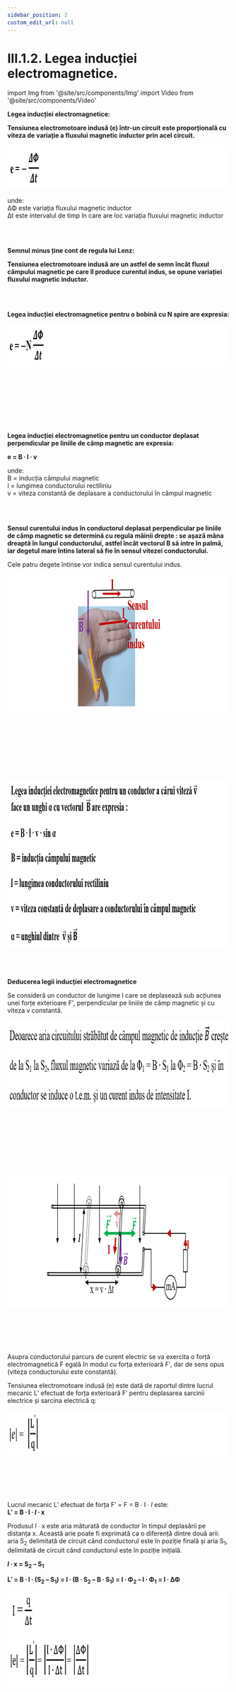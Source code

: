 ```yaml
---
sidebar_position: 2
custom_edit_url: null
---
```


# III.1.2. Legea inducției electromagnetice.




import Img from '@site/src/components/Img'
import Video from '@site/src/components/Video'


<div class="alert alert--primary" role="alert">

**Legea inducției electromagnetice:**

**Tensiunea electromotoare indusă (e) într-un circuit este proporțională cu viteza de variație a fluxului magnetic inductor prin acel circuit.**


<Img className="img-responsive4" src="fizica/clasa10/capitolul3/III-1-2-legea-inductiei-electromagnetice-poza1-legea-inductiei-electromagnetice-formula-generala.png" width="1000" height="99" lazy={false} />



unde:   
ΔΦ este variația fluxului magnetic inductor    
Δt este intervalul de timp în care are loc variația fluxului magnetic inductor

<br></br>

**Semnul minus ține cont de regula lui Lenz:**

**Tensiunea electromotoare indusă are un astfel de semn încât fluxul câmpului magnetic pe care îl produce curentul indus, se opune variației fluxului magnetic inductor.**


<br></br>


**Legea inducției electromagnetice pentru o bobină cu N spire are expresia:**


<Img className="img-responsive4" src="fizica/clasa10/capitolul3/III-1-2-legea-inductiei-electromagnetice-poza2-legea-inductiei-electromagnetice-pentru-o-bobina-cu-n-spire.png" width="1000" height="96" lazy={false} />

<br></br>
<br></br>

<br></br>

**Legea inducției electromagnetice pentru un conductor deplasat perpendicular pe liniile de câmp magnetic are expresia:**   

**e = B ∙ l ∙ v**

unde:   
B = inducția câmpului magnetic    
l = lungimea conductorului rectiliniu    
v = viteza constantă de deplasare a conductorului în câmpul magnetic 


<br></br>


**Sensul curentului indus în conductorul deplasat perpendicular pe liniile de câmp magnetic se determină cu regula mâinii drepte : se așază mâna dreaptă în lungul conductorului, astfel încât vectorul B să intre în palmă, iar degetul mare întins lateral să fie în sensul vitezei conductorului.** 


Cele patru degete întinse vor indica sensul curentului indus.



<Img className="img-responsive4" src="fizica/clasa10/capitolul3/III-1-2-legea-inductiei-electromagnetice-poza3-stabilirea-sensului-curentului-indus-intr-un-conductor-reprezentare-grafica.png" width="1000" height="315" lazy={false} />

<br></br>
<br></br>

<br></br>



<Img className="img-responsive4" src="fizica/clasa10/capitolul3/III-1-2-legea-inductiei-electromagnetice-poza4-legea-inductiei-electromagnetice-pentru-un-conductor.png" width="1000" height="384" />



</div>



<br></br>

<div class="alert alert--primary" role="alert">

**Deducerea legii inducției electromagnetice**

Se consideră un conductor de lungime l care se deplasează sub acțiunea unei forțe exterioare Fʹ, perpendicular pe liniile de câmp magnetic și cu viteza v constantă.


<Img className="img-responsive4" src="fizica/clasa10/capitolul3/III-1-2-legea-inductiei-electromagnetice-poza5-deducerea-legii-inductiei-electromagnetice.png" width="1000" height="200" />

<br></br>
<br></br>

<br></br>


<Img className="img-responsive4" src="fizica/clasa10/capitolul3/III-1-2-legea-inductiei-electromagnetice-poza6-deducerea-legii-inductiei-electromagnetice-reprezentare-grafica.png" width="1000" height="305" />

<br></br>
<br></br>

Asupra conductorului parcurs de curent electric se va exercita o forță electromagnetică F egală în modul cu forța exterioară Fʹ, dar de sens opus (viteza conductorului este constantă).

Tensiunea electromotoare indusă (e) este dată de raportul dintre lucrul mecanic Lʹ efectuat de forța exterioară Fʹ pentru deplasarea sarcinii electrice și sarcina electrică q: 



<Img className="img-responsive4" src="fizica/clasa10/capitolul3/III-1-2-legea-inductiei-electromagnetice-poza7-formula-de-calcul-a-tensiunii-electromotoare-induse.png" width="1000" height="105" />

<br></br>
<br></br>




Lucrul mecanic Lʹ efectuat de forța Fʹ = F = B ∙ I ∙ _l_ este:   
**Lʹ = B ∙ I ∙ _l_ ∙ x**

Produsul _l_ ∙ x este aria măturată de conductor în timpul deplasării pe distanța x. Această arie poate fi exprimată ca o diferență dintre două arii: aria S<sub>2</sub> delimitată de circuit când conductorul este în poziție finală și aria S<sub>1</sub>, delimitată de circuit când conductorul este în poziție inițială.   

**_l_ ∙ x = S<sub>2</sub> – S<sub>1</sub>**   

**Lʹ = B ∙ I ∙ (S<sub>2</sub> – S<sub>1</sub>) = I ∙ (B ∙ S<sub>2</sub> – B ∙ S<sub>1</sub>) = I ∙ Φ<sub>2</sub> – I ∙ Φ<sub>1</sub> = I ∙ ΔΦ**




<Img className="img-responsive4" src="fizica/clasa10/capitolul3/III-1-2-legea-inductiei-electromagnetice-poza8-formula-de-calcul-a-tensiunii-electromotoare-induse-finale.png" width="1000" height="215" />



</div>





